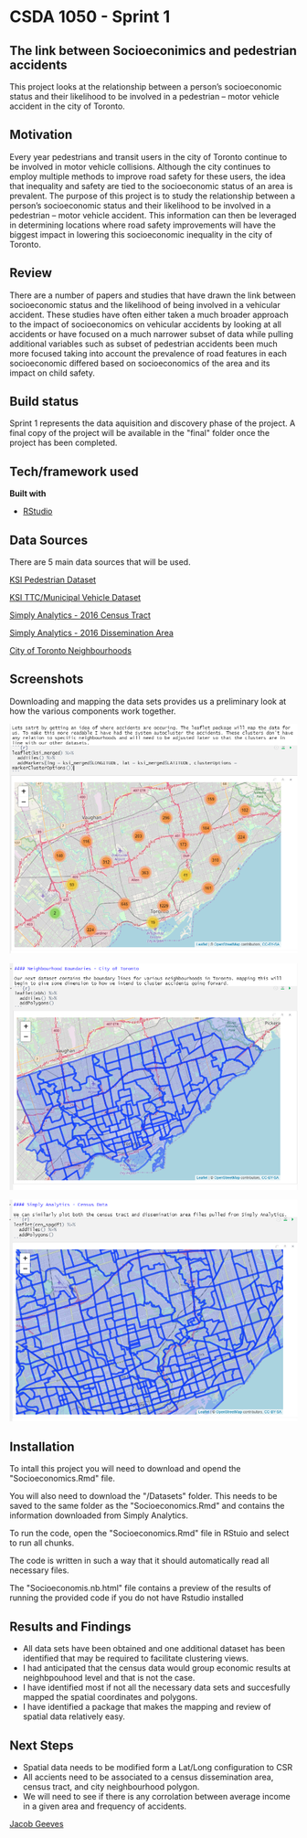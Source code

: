 
# CSDA 1050 - Sprint 1

## The link between Socioeconimics and pedestrian accidents
This project looks at the relationship between a person’s socioeconomic status and their likelihood to be involved in a pedestrian – motor vehicle accident in the city of Toronto.

## Motivation
Every year pedestrians and transit users in the city of Toronto continue to be involved in motor vehicle collisions. Although the city continues to employ multiple methods to improve road safety for these users, the idea that inequality and safety are tied to the socioeconomic status of an area is prevalent. The purpose of this project is to study the relationship between a person’s socioeconomic status and their likelihood to be involved in a pedestrian – motor vehicle accident. This information can then be leveraged in determining locations where road safety improvements will have the biggest impact in lowering this socioeconomic inequality in the city of Toronto.

## Review
There are a number of papers and studies that have drawn the link between socioeconomic status and
the likelihood of being involved in a vehicular accident. These studies have often either taken a much broader approach to the impact of socioeconomics on vehicular accidents by looking at all accidents or have focused on a much narrower subset of data while pulling additional variables such as subset of pedestrian accidents been much more focused taking into account the prevalence of road features in each socioeconomic differed based on socioeconomics of the area and its impact on child safety.

## Build status
Sprint 1 represents the data aquisition and discovery phase of the project.
A final copy of the project will be available in the "final" folder once the project has been completed.

## Tech/framework used

<b>Built with</b>
- [RStudio](https://www.rstudio.com/)


## Data Sources
There are 5 main data sources that will be used.

[KSI Pedestrian Dataset](https://data.torontopolice.on.ca/datasets/pedestrians)

[KSI TTC/Municipal Vehicle Dataset](https://data.torontopolice.on.ca/datasets/ttc-municipal-vehicle)

[Simply Analytics - 2016 Census Tract](https://github.com/JacobGvs/CSDA-1050F18S1/tree/master/jacobgvs_304292/final/Datasets/SimplyAnalytics_C1)

[Simply Analytics - 2016 Dissemination Area](https://github.com/JacobGvs/CSDA-1050F18S1/tree/master/jacobgvs_304292/final/Datasets/SimplyAnalytics_C2)

[City of Toronto Neighbourhoods](https://open.toronto.ca/dataset/neighbourhoods/)

## Screenshots
Downloading and mapping the data sets provides us a preliminary look at how the various components work together. 

![KSI Accidents](https://github.com/JacobGvs/CSDA-1050F18S1/blob/master/JacobGVS_304292/sprint_1/Accidents.PNG)

![Toronto Neighbourhoods](https://github.com/JacobGvs/CSDA-1050F18S1/blob/master/JacobGVS_304292/sprint_1/Neighbourhood.PNG)

![Simply Analytics Census Tracts](https://github.com/JacobGvs/CSDA-1050F18S1/blob/master/JacobGVS_304292/sprint_1/Census%20Tract.PNG)

## Installation
To intall this project you will need to download and opend the "Socioeconomics.Rmd" file.

You will also need to download the "/Datasets" folder. This needs to be saved to the same folder as the "Socioeconomics.Rmd" and contains the information downloaded from Simply Analytics.

To run the code, open the "Socioeconomics.Rmd" file in RStuio and select to run all chunks.

The code is written in such a way that it should automatically read all necessary files.

The "Socioeconomis.nb.html" file contains a preview of the results of running the provided code if you do not have Rstudio installed

## Results and Findings
- All data sets have been obtained and one additional dataset has been identified that may be required to facilitate clustering views.
- I had anticipated that the census data would group economic results at neighbpouhood level and that is not the case.
- I have identified most if not all the necessary data sets and succesfully mapped the spatial coordinates and polygons.
- I have identified a package that makes the mapping and review of spatial data relatively easy.

## Next Steps
- Spatial data needs to be modified form a Lat/Long configuration to CSR
- All accients need to be associated to a census dissemination area, census tract, and city neighbourhood polygon.
- We will need to see if there is any corrolation between average income in a given area and frequency of accidents.


[Jacob Geeves](https://github.com/JacobGvs)
